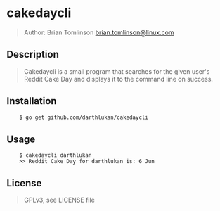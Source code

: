 # cakedaycli

> Author: Brian Tomlinson <brian.tomlinson@linux.com>


## Description

> Cakedaycli is a small program that searches for the given user's Reddit Cake
> Day and displays it to the command line on success.

## Installation

```bash
    $ go get github.com/darthlukan/cakedaycli
```

## Usage

```
    $ cakedaycli darthlukan
    >> Reddit Cake Day for darthlukan is: 6 Jun
```

## License
> GPLv3, see LICENSE file

